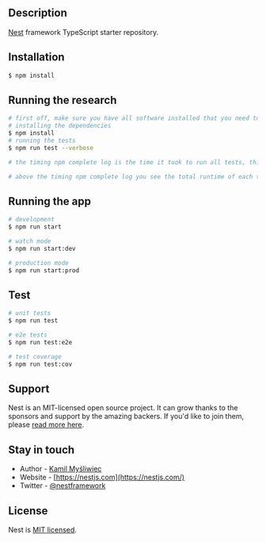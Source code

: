 ## Description

[Nest](https://github.com/nestjs/nest) framework TypeScript starter repository.

## Installation

```bash
$ npm install
```

## Running the research
```bash 
# first off, make sure you have all software installed that you need to run this experiment (also take note of the software versions). 
# installing the dependencies
$ npm install
# running the tests
$ npm run test --verbose

# the timing npm complete log is the time it took to run all tests, this time was used in the research for the total runtime of all tests.

# above the timing npm complete log you see the total runtime of each test suite in milliseconds and the average percentage of cpu usage for running that specific test suite. These numbers where used for the individual runtime and CPU load for the test suites
```

## Running the app

```bash
# development
$ npm run start

# watch mode
$ npm run start:dev

# production mode
$ npm run start:prod
```

## Test

```bash
# unit tests
$ npm run test

# e2e tests
$ npm run test:e2e

# test coverage
$ npm run test:cov
```

## Support

Nest is an MIT-licensed open source project. It can grow thanks to the sponsors and support by the amazing backers. If you'd like to join them, please [read more here](https://docs.nestjs.com/support).

## Stay in touch

- Author - [Kamil Myśliwiec](https://kamilmysliwiec.com)
- Website - [https://nestjs.com](https://nestjs.com/)
- Twitter - [@nestframework](https://twitter.com/nestframework)

## License

Nest is [MIT licensed](LICENSE).
